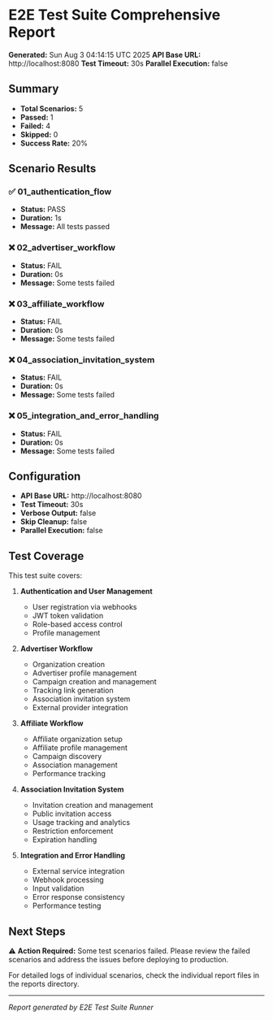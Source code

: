 # E2E Test Suite Comprehensive Report

**Generated:** Sun Aug  3 04:14:15 UTC 2025
**API Base URL:** http://localhost:8080
**Test Timeout:** 30s
**Parallel Execution:** false

## Summary

- **Total Scenarios:** 5
- **Passed:** 1
- **Failed:** 4
- **Skipped:** 0
- **Success Rate:** 20%

## Scenario Results

### ✅ 01_authentication_flow
- **Status:** PASS
- **Duration:** 1s
- **Message:** All tests passed

### ❌ 02_advertiser_workflow
- **Status:** FAIL
- **Duration:** 0s
- **Message:** Some tests failed

### ❌ 03_affiliate_workflow
- **Status:** FAIL
- **Duration:** 0s
- **Message:** Some tests failed

### ❌ 04_association_invitation_system
- **Status:** FAIL
- **Duration:** 0s
- **Message:** Some tests failed

### ❌ 05_integration_and_error_handling
- **Status:** FAIL
- **Duration:** 0s
- **Message:** Some tests failed


## Configuration

- **API Base URL:** http://localhost:8080
- **Test Timeout:** 30s
- **Verbose Output:** false
- **Skip Cleanup:** false
- **Parallel Execution:** false

## Test Coverage

This test suite covers:

1. **Authentication and User Management**
   - User registration via webhooks
   - JWT token validation
   - Role-based access control
   - Profile management

2. **Advertiser Workflow**
   - Organization creation
   - Advertiser profile management
   - Campaign creation and management
   - Tracking link generation
   - Association invitation system
   - External provider integration

3. **Affiliate Workflow**
   - Affiliate organization setup
   - Affiliate profile management
   - Campaign discovery
   - Association management
   - Performance tracking

4. **Association Invitation System**
   - Invitation creation and management
   - Public invitation access
   - Usage tracking and analytics
   - Restriction enforcement
   - Expiration handling

5. **Integration and Error Handling**
   - External service integration
   - Webhook processing
   - Input validation
   - Error response consistency
   - Performance testing

## Next Steps

⚠️ **Action Required:** Some test scenarios failed. Please review the failed scenarios and address the issues before deploying to production.

For detailed logs of individual scenarios, check the individual report files in the reports directory.

---
*Report generated by E2E Test Suite Runner*
